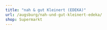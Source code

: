 ```yaml
---
title: "nah & gut Kleinert (EDEKA)"
url: /augsburg/nah-und-gut-kleinert-edeka/
shop: Supermarkt
---
```

